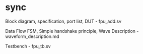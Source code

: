 # sync




Block diagram, specification, port list, DUT - fpu_add.sv


Data Flow FSM, Simple handshake principle, Wave Description - waveform_description.md


Testbench - fpu_tb.sv